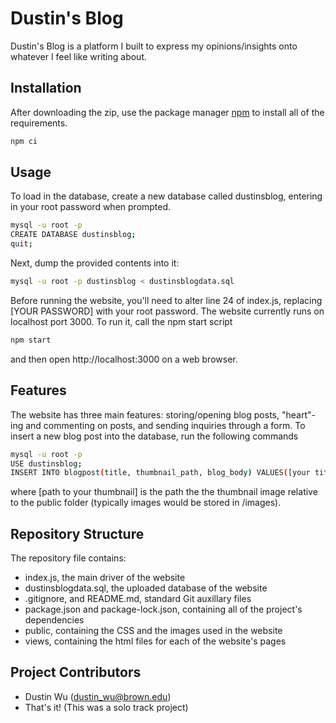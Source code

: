 # Dustin's Blog

Dustin's Blog is a platform I built to express my opinions/insights onto whatever I feel like writing about.

## Installation

After downloading the zip, use the package manager [npm](https://www.npmjs.com/get-npm) to install all of the requirements.
```bash
npm ci
```

## Usage

To load in the database, create a new database called dustinsblog, entering in your root password when prompted.
```bash
mysql -u root -p
CREATE DATABASE dustinsblog;
quit;
```
Next, dump the provided contents into it:
```bash
mysql -u root -p dustinsblog < dustinsblogdata.sql
```
Before running the website, you'll need to alter line 24 of index.js, replacing [YOUR PASSWORD] with your root password. 
The website currently runs on localhost port 3000. To run it, call the npm start script
```bash
npm start
```
and then open http://localhost:3000 on a web browser.

## Features

The website has three main features: storing/opening blog posts, "heart"-ing and commenting on posts, and sending inquiries through a form. To insert a new blog post into the database, run the following commands
```bash
mysql -u root -p
USE dustinsblog;
INSERT INTO blogpost(title, thumbnail_path, blog_body) VALUES([your title], [path to your thumbnail], [your blog body])
```
where [path to your thumbnail] is the path the the thumbnail image relative to the public folder (typically images would be stored in /images).

## Repository Structure

The repository file contains: 
* index.js, the main driver of the website
* dustinsblogdata.sql, the uploaded database of the website
* .gitignore, and README.md, standard Git auxillary files
* package.json and package-lock.json, containing all of the project's dependencies
* public, containing the CSS and the images used in the website
* views, containing the html files for each of the website's pages

## Project Contributors
* Dustin Wu (dustin_wu@brown.edu)
* That's it! (This was a solo track project) 

